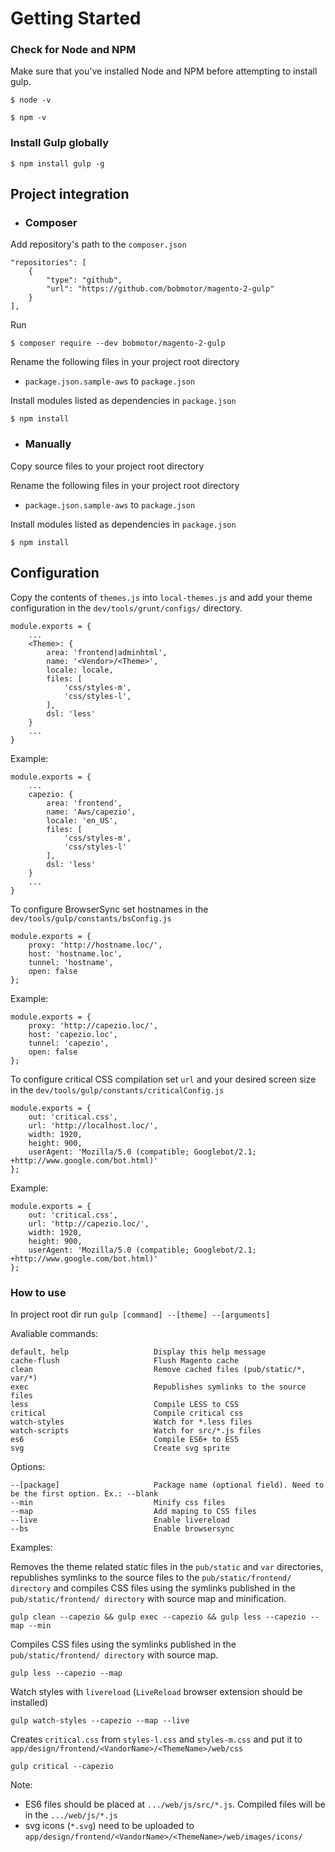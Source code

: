 # Getting Started

### Check for Node and NPM

Make sure that you've installed Node and NPM before attempting to install gulp.
```
$ node -v
```
```
$ npm -v
```
### Install Gulp globally

```
$ npm install gulp -g
```

## Project integration

- ### Composer

Add repository's path to the `composer.json`

```
"repositories": [
    {
        "type": "github",
        "url": "https://github.com/bobmotor/magento-2-gulp"
    }
],
```

Run

```
$ composer require --dev bobmotor/magento-2-gulp
```

Rename the following files in your project root directory

* `package.json.sample-aws` to `package.json`

Install modules listed as dependencies in `package.json`

```
$ npm install
```

- ### Manually

Copy source files to your project root directory


Rename the following files in your project root directory

* `package.json.sample-aws` to `package.json`

Install modules listed as dependencies in `package.json`

```
$ npm install
```

## Configuration

Copy the contents of `themes.js` into `local-themes.js` and add your theme configuration in the `dev/tools/grunt/configs/` directory.

```
module.exports = {
    ...
    <Theme>: {
        area: 'frontend|adminhtml',
        name: '<Vendor>/<Theme>',
        locale: locale,
        files: [
            'css/styles-m',
            'css/styles-l',
        ],
        dsl: 'less'
    }
    ...
}
```

Example:

```
module.exports = {
    ...
    capezio: {
        area: 'frontend',
        name: 'Aws/capezio',
        locale: 'en_US',
        files: [
            'css/styles-m',
            'css/styles-l'
        ],
        dsl: 'less'
    }
    ...
}
```

To configure BrowserSync set hostnames in the `dev/tools/gulp/constants/bsConfig.js`

```
module.exports = {
    proxy: 'http://hostname.loc/',
    host: 'hostname.loc',
    tunnel: 'hostname',
    open: false
};
```

Example:

```
module.exports = {
    proxy: 'http://capezio.loc/',
    host: 'capezio.loc',
    tunnel: 'capezio',
    open: false
};
```

To configure critical CSS compilation set `url` and your desired screen size in the `dev/tools/gulp/constants/criticalConfig.js`

```
module.exports = {
    out: 'critical.css',
    url: 'http://localhost.loc/',
    width: 1920,
    height: 900,
    userAgent: 'Mozilla/5.0 (compatible; Googlebot/2.1; +http://www.google.com/bot.html)'
};
```

Example:

```
module.exports = {
    out: 'critical.css',
    url: 'http://capezio.loc/',
    width: 1920,
    height: 900,
    userAgent: 'Mozilla/5.0 (compatible; Googlebot/2.1; +http://www.google.com/bot.html)'
};
```

### How to use

In project root dir run `gulp [command] --[theme] --[arguments]`

Avaliable commands:

```
default, help                   Display this help message
cache-flush                     Flush Magento cache
clean                           Remove cached files (pub/static/*, var/*)
exec                            Republishes symlinks to the source files
less                            Compile LESS to CSS
critical                        Compile critical css
watch-styles                    Watch for *.less files
watch-scripts                   Watch for src/*.js files
es6                             Compile ES6+ to ES5
svg                             Create svg sprite
```

Options:

```
--[package]                     Package name (optional field). Need to be the first option. Ex.: --blank
--min                           Minify css files
--map                           Add maping to CSS files
--live                          Enable livereload
--bs                            Enable browsersync
```

Examples:

Removes the theme related static files in the `pub/static` and `var` directories, republishes symlinks to the source files to the `pub/static/frontend/ directory` and compiles CSS files using the symlinks published in the `pub/static/frontend/ directory` with source map and minification. 
```
gulp clean --capezio && gulp exec --capezio && gulp less --capezio --map --min
```
Compiles CSS files using the symlinks published in the `pub/static/frontend/ directory` with source map.
```
gulp less --capezio --map
```
Watch styles with `livereload` (`LiveReload` browser extension should be installed)
```
gulp watch-styles --capezio --map --live
```
Creates `critical.css` from `styles-l.css` and `styles-m.css` and put it to `app/design/frontend/<VandorName>/<ThemeName>/web/css`
```
gulp critical --capezio
```

Note:

* ES6 files should be placed at `.../web/js/src/*.js`. Compiled files will be in the `.../web/js/*.js`
* svg icons (`*.svg`) need to be uploaded to `app/design/frontend/<VandorName>/<ThemeName>/web/images/icons/`
